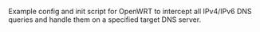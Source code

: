 Example config and init script for OpenWRT to intercept all IPv4/IPv6 DNS queries and handle them on a specified target DNS server.
